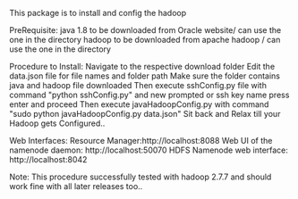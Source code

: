 This package is to install and config the hadoop

PreRequisite:
  java 1.8 to be downloaded from Oracle website/ can use the one in the directory
  hadoop to be downloaded from apache hadoop / can use the one in the directory
  
Procedure to Install:
  Navigate to the respective download folder
  Edit the data.json file for file names and folder path
  Make sure the folder contains java and hadoop file downloaded
  Then execute sshConfig.py file with command "python sshConfig.py" and new prompted or ssh key name press enter and proceed
  Then execute javaHadoopConfig.py with command "sudo python javaHadoopConfig.py data.json"
  Sit back and Relax till your Hadoop gets Configured..
  
  Web Interfaces:
    Resource Manager:http://localhost:8088
    Web UI of the namenode daemon: http://localhost:50070
    HDFS Namenode web interface: http://localhost:8042
    
Note:
  This procedure successfully tested with hadoop 2.7.7 and should work fine with all later releases too..
